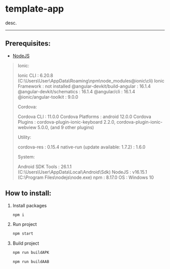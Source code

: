 # template-app
desc.
<hr>

## Prerequisites:
- [NodeJS](https://nodejs.org/)
<!--* $ ionic info -->
> Ionic:
>
>   Ionic CLI                     : 6.20.8 (C:\Users\User\AppData\Roaming\npm\node_modules\@ionic\cli)
>   Ionic Framework               : not installed
>   @angular-devkit/build-angular : 16.1.4
>   @angular-devkit/schematics    : 16.1.4
>   @angular/cli                  : 16.1.4
>   @ionic/angular-toolkit        : 9.0.0
>
> Cordova:
>
>   Cordova CLI       : 11.0.0
>   Cordova Platforms : android 12.0.0
>   Cordova Plugins   : cordova-plugin-ionic-keyboard 2.2.0, cordova-plugin-ionic-webview 5.0.0, (and 9 other plugins)
>
> Utility:
>
>   cordova-res                          : 0.15.4
>   native-run (update available: 1.7.2) : 1.6.0
>
> System:
>
>   Android SDK Tools : 26.1.1 (C:\Users\User\AppData\Local\Android\Sdk)
>   NodeJS            : v16.15.1 (C:\Program Files\nodejs\node.exe)
>   npm               : 8.17.0
>   OS                : Windows 10
## How to install:
1. Install packages
    ```bash
    npm i
    ```
    <!-- 1. Update AndroidManifest.xml
    ```xml
    <uses-permission android:name="android.permission.FOREGROUND_SERVICE" />
    ``` -->
1. Run project
    ```bash
    npm start
    ```
1. Build project
    ```bash
    npm run buildAPK
    ```
    
    ```bash
    npm run buildAAB
    ```
